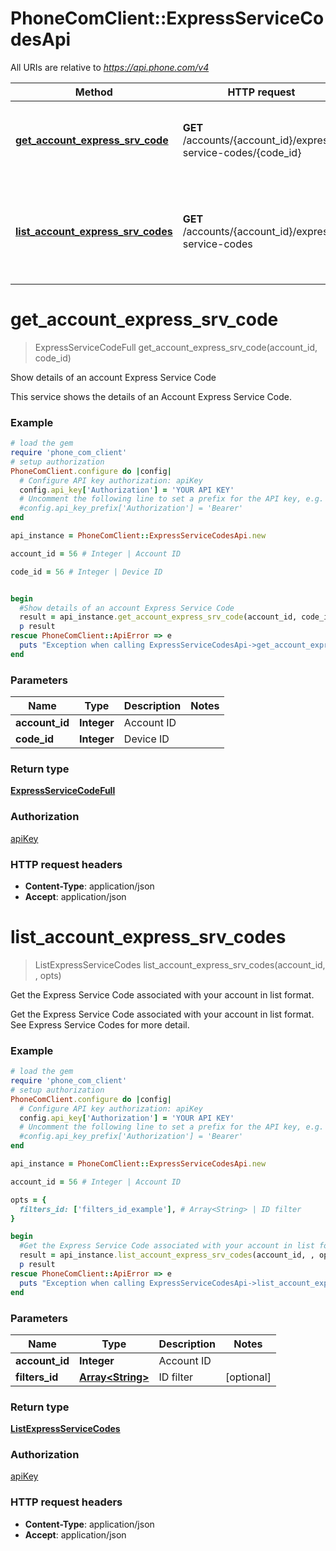 # PhoneComClient::ExpressServiceCodesApi

All URIs are relative to *https://api.phone.com/v4*

Method | HTTP request | Description
------------- | ------------- | -------------
[**get_account_express_srv_code**](ExpressServiceCodesApi.md#get_account_express_srv_code) | **GET** /accounts/{account_id}/express-service-codes/{code_id} | Show details of an account Express Service Code
[**list_account_express_srv_codes**](ExpressServiceCodesApi.md#list_account_express_srv_codes) | **GET** /accounts/{account_id}/express-service-codes | Get the Express Service Code associated with your account in list format.


# **get_account_express_srv_code**
> ExpressServiceCodeFull get_account_express_srv_code(account_id, code_id)

Show details of an account Express Service Code

This service shows the details of an Account Express Service Code.

### Example
```ruby
# load the gem
require 'phone_com_client'
# setup authorization
PhoneComClient.configure do |config|
  # Configure API key authorization: apiKey
  config.api_key['Authorization'] = 'YOUR API KEY'
  # Uncomment the following line to set a prefix for the API key, e.g. 'Bearer' (defaults to nil)
  #config.api_key_prefix['Authorization'] = 'Bearer'
end

api_instance = PhoneComClient::ExpressServiceCodesApi.new

account_id = 56 # Integer | Account ID

code_id = 56 # Integer | Device ID


begin
  #Show details of an account Express Service Code
  result = api_instance.get_account_express_srv_code(account_id, code_id)
  p result
rescue PhoneComClient::ApiError => e
  puts "Exception when calling ExpressServiceCodesApi->get_account_express_srv_code: #{e}"
end
```

### Parameters

Name | Type | Description  | Notes
------------- | ------------- | ------------- | -------------
 **account_id** | **Integer**| Account ID |
 **code_id** | **Integer**| Device ID |

### Return type

[**ExpressServiceCodeFull**](ExpressServiceCodeFull.md)

### Authorization

[apiKey](../README.md#apiKey)

### HTTP request headers

 - **Content-Type**: application/json
 - **Accept**: application/json



# **list_account_express_srv_codes**
> ListExpressServiceCodes list_account_express_srv_codes(account_id, , opts)

Get the Express Service Code associated with your account in list format.

Get the Express Service Code associated with your account in list format. See Express Service Codes for more detail.

### Example
```ruby
# load the gem
require 'phone_com_client'
# setup authorization
PhoneComClient.configure do |config|
  # Configure API key authorization: apiKey
  config.api_key['Authorization'] = 'YOUR API KEY'
  # Uncomment the following line to set a prefix for the API key, e.g. 'Bearer' (defaults to nil)
  #config.api_key_prefix['Authorization'] = 'Bearer'
end

api_instance = PhoneComClient::ExpressServiceCodesApi.new

account_id = 56 # Integer | Account ID

opts = {
  filters_id: ['filters_id_example'], # Array<String> | ID filter
}

begin
  #Get the Express Service Code associated with your account in list format.
  result = api_instance.list_account_express_srv_codes(account_id, , opts)
  p result
rescue PhoneComClient::ApiError => e
  puts "Exception when calling ExpressServiceCodesApi->list_account_express_srv_codes: #{e}"
end
```

### Parameters

Name | Type | Description  | Notes
------------- | ------------- | ------------- | -------------
 **account_id** | **Integer**| Account ID |
 **filters_id** | [**Array&lt;String&gt;**](String.md)| ID filter | [optional]

### Return type

[**ListExpressServiceCodes**](ListExpressServiceCodes.md)

### Authorization

[apiKey](../README.md#apiKey)

### HTTP request headers

 - **Content-Type**: application/json
 - **Accept**: application/json



